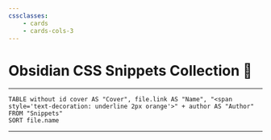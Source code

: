 ```yaml
---
cssclasses:
    - cards
    - cards-cols-3
---
```


# Obsidian CSS Snippets Collection 🤧

---

```dataview
TABLE without id cover AS "Cover", file.link AS "Name", "<span style='text-decoration: underline 2px orange'>" + author AS "Author"
FROM "Snippets"
SORT file.name
```

---
